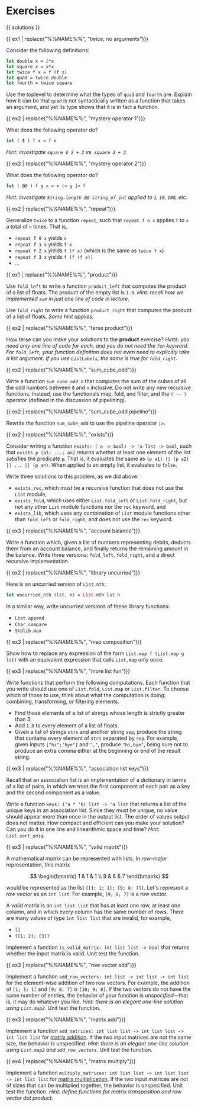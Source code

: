 # Exercises

{{ solutions }}

<!--------------------------------------------------------------------------->
{{ ex1 | replace("%%NAME%%", "twice, no arguments")}}

Consider the following definitions:
```ocaml
let double x = 2*x
let square x = x*x
let twice f x = f (f x)
let quad = twice double
let fourth = twice square
```
Use the toplevel to determine what the types of `quad` and `fourth` are. Explain
how it can be that `quad` is not syntactically written as a function that takes
an argument, and yet its type shows that it is in fact a function.

<!--------------------------------------------------------------------------->
{{ ex2 | replace("%%NAME%%", "mystery operator 1")}}

What does the following operator do?
```ocaml
let ( $ ) f x = f x
```

*Hint: investigate `square $ 2 + 2` vs. `square 2 + 2`.*

<!--------------------------------------------------------------------------->
{{ ex2 | replace("%%NAME%%", "mystery operator 2")}}

What does the following operator do?
```ocaml
let ( @@ ) f g x = x |> g |> f
```

*Hint: investigate `String.length @@ string_of_int` applied to `1`, `10`, `100`,
etc.*

<!--------------------------------------------------------------------------->
{{ ex2 | replace("%%NAME%%", "repeat")}}

Generalize `twice` to a function `repeat`, such that `repeat f n x` applies `f`
to `x` a total of `n` times. That is,

* `repeat f 0 x` yields `x`
* `repeat f 1 x` yields `f x`
* `repeat f 2 x` yields `f (f x)` (which is the same as `twice f x`)
* `repeat f 3 x` yields `f (f (f x))`
* ...

<!--------------------------------------------------------------------------->
{{ ex1 | replace("%%NAME%%", "product")}}

Use `fold_left` to write a function `product_left` that computes the product of
a list of floats. The product of the empty list is `1.0`. *Hint: recall how we
implemented `sum` in just one line of code in lecture.*

Use `fold_right` to write a function `product_right` that computes the product
of a list of floats. *Same hint applies.*

<!--------------------------------------------------------------------------->
{{ ex2 | replace("%%NAME%%", "terse product")}}

How terse can you make your solutions to the **product** exercise? *Hints: you
need only one line of code for each, and you do not need the `fun` keyword. For
`fold_left`, your function definition does not even need to explicitly take a
list argument. If you use `ListLabels`, the same is true for `fold_right`.*

<!--------------------------------------------------------------------------->
{{ ex2 | replace("%%NAME%%", "sum_cube_odd")}}

Write a function `sum_cube_odd n` that computes the sum of the cubes of all the
odd numbers between `0` and `n` inclusive. Do not write any new recursive
functions. Instead, use the functionals map, fold, and filter, and the `( -- )`
operator (defined in the discussion of pipelining).

<!--------------------------------------------------------------------------->
{{ ex2 | replace("%%NAME%%", "sum_cube_odd pipeline")}}

Rewrite the function `sum_cube_odd` to use the pipeline operator `|>`.

<!--------------------------------------------------------------------------->
{{ ex2 | replace("%%NAME%%", "exists")}}

Consider writing a function `exists: ('a -> bool) -> 'a list -> bool`, such that
`exists p [a1; ...; an]` returns whether at least one element of the list
satisfies the predicate `p`. That is, it evaluates the same as
`(p a1) || (p a2) || ... || (p an)`. When applied to an empty list, it evaluates
to `false`.

Write three solutions to this problem, as we did above:

* `exists_rec`, which must be a recursive function that does not use the `List`
  module,
* `exists_fold`, which uses either `List.fold_left` or `List.fold_right`, but
  not any other `List` module functions nor the `rec` keyword, and
* `exists_lib`, which uses any combination of `List` module functions other than
  `fold_left` or `fold_right`, and does not use the `rec` keyword.

<!--------------------------------------------------------------------------->
{{ ex3 | replace("%%NAME%%", "account balance")}}

Write a function which, given a list of numbers representing debits, deducts
them from an account balance, and finally returns the remaining amount in the
balance. Write three versions: `fold_left`, `fold_right`, and a direct recursive
implementation.

<!--------------------------------------------------------------------------->
{{ ex2 | replace("%%NAME%%", "library uncurried")}}

Here is an uncurried version of `List.nth`:

```ocaml
let uncurried_nth (lst, n) = List.nth lst n
```

In a similar way, write uncurried versions of these library functions:

  - `List.append`
  - `Char.compare`
  - `Stdlib.max`

<!--------------------------------------------------------------------------->
{{ ex3 | replace("%%NAME%%", "map composition")}}

Show how to replace any expression of the form `List.map f (List.map g lst)`
with an equivalent expression that calls `List.map` only once.

<!--------------------------------------------------------------------------->
{{ ex3 | replace("%%NAME%%", "more list fun")}}

Write functions that perform the following computations. Each function that you
write should use one of `List.fold`, `List.map` or `List.filter`. To choose
which of those to use, think about what the computation is doing: combining,
transforming, or filtering elements.

* Find those elements of a list of strings whose length is strictly greater than
  3.
* Add `1.0` to every element of a list of floats.
* Given a list of strings `strs` and another string `sep`, produce the string
  that contains every element of `strs` separated by `sep`. For example, given
  inputs `["hi";"bye"]` and `","`, produce `"hi,bye"`, being sure not to produce
  an extra comma either at the beginning or end of the result string.

<!--------------------------------------------------------------------------->
{{ ex3 | replace("%%NAME%%", "association list keys")}}

Recall that an association list is an implementation of a dictionary in terms of
a list of pairs, in which we treat the first component of each pair as a key and
the second component as a value.

Write a function `keys: ('a * 'b) list -> 'a list` that returns a list of the
unique keys in an association list. Since they must be unique, no value should
appear more than once in the output list. The order of values output does not
matter. How compact and efficient can you make your solution? Can you do it in
one line and linearithmic space and time? *Hint: `List.sort_uniq`.*

<!--------------------------------------------------------------------------->
{{ ex3 | replace("%%NAME%%", "valid matrix")}}

A mathematical *matrix* can be represented with lists. In *row-major*
representation, this matrix

$$ \begin{bmatrix} 1 & 1 & 1 \\ 9 & 8 & 7 \end{bmatrix} $$

would be represented as the list `[[1; 1; 1]; [9; 8; 7]]`. Let's represent a
*row vector* as an `int list`. For example, `[9; 8; 7]` is a row vector.

A *valid* matrix is an `int list list` that has at least one row, at least one
column, and in which every column has the same number of rows. There are many
values of type `int list list` that are invalid, for example,

* `[]`
* `[[1; 2]; [3]]`

Implement a function `is_valid_matrix: int list list -> bool` that returns
whether the input matrix is valid. Unit test the function.

<!--------------------------------------------------------------------------->
{{ ex3 | replace("%%NAME%%", "row vector add")}}

Implement a function `add_row_vectors: int list -> int list -> int list` for the
element-wise addition of two row vectors. For example, the addition of
`[1; 1; 1]` and `[9; 8; 7]` is `[10; 9; 8]`. If the two vectors do not have the
same number of entries, the behavior of your function is
*unspecified*&mdash;that is, it may do whatever you like. *Hint: there is an
elegant one-line solution using `List.map2`.* Unit test the function.

<!--------------------------------------------------------------------------->
{{ ex3 | replace("%%NAME%%", "matrix add")}}

Implement a function `add_matrices: int list list -> int list list -> int list
list` for [matrix addition][matadd]. If the two input matrices are not the same
size, the behavior is unspecified. *Hint: there is an elegant one-line solution
using `List.map2` and `add_row_vectors`.* Unit test the function.

[matadd]: http://mathworld.wolfram.com/MatrixAddition.html

<!--------------------------------------------------------------------------->
{{ ex4 | replace("%%NAME%%", "matrix multiply")}}

Implement a function `multiply_matrices: int list list -> int list list -> int
list list` for [matrix multiplication][matmult]. If the two input matrices are
not of sizes that can be multiplied together, the behavior is unspecified. Unit
test the function. *Hint: define functions for matrix transposition and row
vector dot product.*

[matmult]: http://mathworld.wolfram.com/MatrixMultiplication.html
